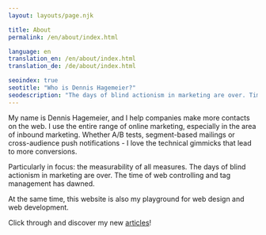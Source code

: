 ```yaml
--- 
layout: layouts/page.njk

title: About
permalink: /en/about/index.html

language: en
translation_en: /en/about/index.html
translation_de: /de/about/index.html

seoindex: true
seotitle: "Who is Dennis Hagemeier?"
seodescription: "The days of blind actionism in marketing are over. Time for data-based, automated marketing."
--- 
```

My name is Dennis Hagemeier, and I help companies make more contacts on the web. I use the entire range of online marketing, especially in the area of inbound marketing. Whether A/B tests, segment-based mailings or cross-audience push notifications - I love the technical gimmicks that lead to more conversions.

Particularly in focus: the measurability of all measures. The days of blind actionism in marketing are over. The time of web controlling and tag management has dawned.

At the same time, this website is also my playground for web design and web development.

Click through and discover my new [articles](/en/articles/index.html)!